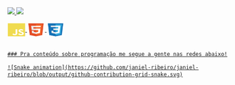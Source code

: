 <div>
    <a href="https://github.com/janiel-ribeiro">
    <img height="180em" src="https://github-readme-stats.vercel.app/api?username=janiel-ribeiro&show_icons=true&theme=tokyonight&include_all_commits=true&count_private=true"/>
    <img height="180em" src="https://github-readme-stats.vercel.app/api/top-langs/?username=janiel-ribeiro&layout=compact&langs_count=6&theme=tokyonight"/>
  </div>
  <div style="display: inline_block"><br>
    <img align="center" alt="Js" height="30" width="40" src="https://raw.githubusercontent.com/devicons/devicon/master/icons/javascript/javascript-plain.svg">
    <img align="center" alt="HTML" height="30" width="40" src="https://raw.githubusercontent.com/devicons/devicon/master/icons/html5/html5-original.svg">
    <img align="center" alt="CSS" height="30" width="40" src="https://raw.githubusercontent.com/devicons/devicon/master/icons/css3/css3-original.svg">
  </div>
   
   <br>
   
    ### Pra conteúdo sobre programação me segue a gente nas redes abaixo!
   
  <div> 
   
    ![Snake animation](https://github.com/janiel-ribeiro/janiel-ribeiro/blob/output/github-contribution-grid-snake.svg)
  
  </div>
